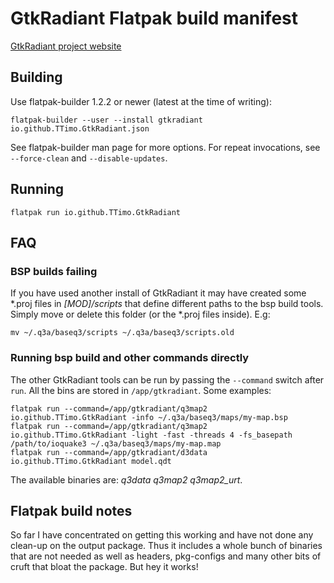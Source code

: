# GtkRadiant Flatpak build manifest

[GtkRadiant project website](https://icculus.org/gtkradiant/)

## Building
Use flatpak-builder 1.2.2 or newer (latest at the time of writing):

```
flatpak-builder --user --install gtkradiant io.github.TTimo.GtkRadiant.json
```

See flatpak-builder man page for more options. For repeat invocations, see `--force-clean` and `--disable-updates`.

## Running

```
flatpak run io.github.TTimo.GtkRadiant
```

## FAQ
### BSP builds failing
If you have used another install of GtkRadiant it may have created some \*.proj files in _[MOD]/scripts_ that define different paths to the bsp build tools. Simply move or delete this folder (or the *.proj files inside). E.g:
```
mv ~/.q3a/baseq3/scripts ~/.q3a/baseq3/scripts.old
```

### Running bsp build and other commands directly
The other GtkRadiant tools can be run by passing the `--command` switch after `run`. All the bins are stored in `/app/gtkradiant`. Some examples:
```
flatpak run --command=/app/gtkradiant/q3map2 io.github.TTimo.GtkRadiant -info ~/.q3a/baseq3/maps/my-map.bsp
flatpak run --command=/app/gtkradiant/q3map2 io.github.TTimo.GtkRadiant -light -fast -threads 4 -fs_basepath /path/to/ioquake3 ~/.q3a/baseq3/maps/my-map.map
flatpak run --command=/app/gtkradiant/d3data io.github.TTimo.GtkRadiant model.qdt
```

The available binaries are: *q3data q3map2 q3map2_urt*.

## Flatpak build notes
So far I have concentrated on getting this working and have not done any clean-up on the output package. Thus it includes a whole bunch of binaries that are not needed as well as headers, pkg-configs and many other bits of cruft that bloat the package. But hey it works!
